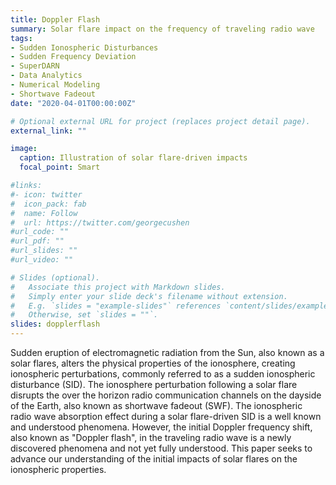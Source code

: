 ```yaml
---
title: Doppler Flash
summary: Solar flare impact on the frequency of traveling radio wave
tags:
- Sudden Ionospheric Disturbances
- Sudden Frequency Deviation
- SuperDARN
- Data Analytics
- Numerical Modeling
- Shortwave Fadeout
date: "2020-04-01T00:00:00Z"

# Optional external URL for project (replaces project detail page).
external_link: ""

image:
  caption: Illustration of solar flare-driven impacts 
  focal_point: Smart

#links:
#- icon: twitter
#  icon_pack: fab
#  name: Follow
#  url: https://twitter.com/georgecushen
#url_code: ""
#url_pdf: ""
#url_slides: ""
#url_video: ""

# Slides (optional).
#   Associate this project with Markdown slides.
#   Simply enter your slide deck's filename without extension.
#   E.g. `slides = "example-slides"` references `content/slides/example-slides.md`.
#   Otherwise, set `slides = ""`.
slides: dopplerflash
---
```


Sudden eruption of electromagnetic radiation from the Sun, also known as a solar flares, alters the physical properties of the ionosphere, creating ionospheric perturbations, commonly referred to as a sudden ionospheric disturbance (SID). The ionosphere perturbation following a solar flare disrupts the over the horizon radio communication channels on the dayside of the Earth, also known as shortwave fadeout (SWF). The ionospheric radio wave absorption effect during a solar flare-driven SID is a well known and understood phenomena. However, the initial Doppler frequency shift, also known as "Doppler flash", in the traveling radio wave is a newly discovered phenomena and not yet fully understood. This paper seeks to advance our understanding of the initial impacts of solar flares on the ionospheric properties. 
